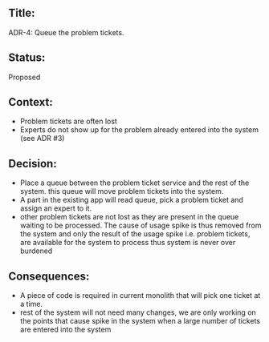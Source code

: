 ## Title: 
ADR-4: Queue the problem tickets.

## Status: 
Proposed

## Context: 
- Problem tickets are often lost
- Experts do not show up for the problem already entered into the system (see ADR #3)

## Decision: 
 - Place a queue between the problem ticket service and the rest of the system. this queue will move problem tickets into the system.
 - A part in the existing app will read queue, pick a problem ticket and assign an expert to it. 
 - other problem tickets are not lost as they are present in the queue waiting to be processed. The cause of usage spike is thus removed from the system and only the result of the usage spike i.e. problem tickets, are available for the system to process thus system is never over burdened
  
## Consequences: 
- A piece of code is required in current monolith that will pick one ticket at a time.
- rest of the system will not need many changes, we are only working on the points that cause spike in the system when a large number of tickets are entered into the system 
